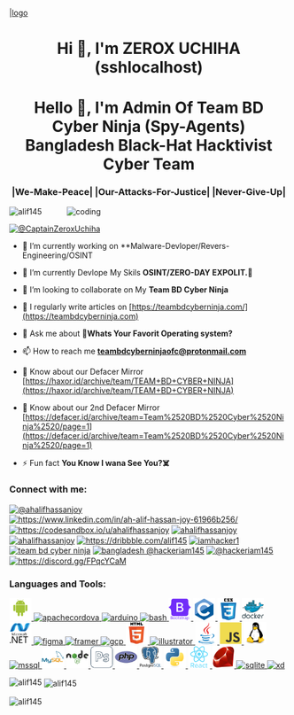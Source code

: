 |[logo](https://github.com/Alif145/Alif145/blob/main/Our%20Team%20Logo.jpeg)
<h1 align="center">Hi 👋,  I'm ZEROX UCHIHA (sshlocalhost)</h1>
<h1 align="center">Hello 👋, I'm Admin Of Team BD Cyber Ninja (Spy-Agents) Bangladesh Black-Hat Hacktivist Cyber Team</h1>
<h3 align="center">|We-Make-Peace| |Our-Attacks-For-Justice| |Never-Give-Up|</h3>

<img align="right" alt="coding" width="400" src="https://user-images.githubusercontent.com/55389276/140866485-8fb1c876-9a8f-4d6a-98dc-08c4981eaf70.gif">

<p align="left"> <img src="https://komarev.com/ghpvc/?username=alif145&label=Profile%20views&color=0e75b6&style=flat" alt="alif145" /> </p>

<p align="left"> <a href="https://twitter.com/@ahalifhassanjoy" target="blank"><img src="https://img.shields.io/twitter/follow/ahalifhassanjoy?logo=twitter&style=for-the-badge" alt="@CaptainZeroxUchiha" /></a> </p>

- 🔭 I’m currently working on **Malware-Devloper/Revers-Engineering/OSINT

- 🌱 I’m currently Devlope My Skils **OSINT/ZERO-DAY EXPOLIT.🫠**

- 👯 I’m looking to collaborate on My **Team BD Cyber Ninja**

- 📝 I regularly write articles on [https://teambdcyberninja.com/](https://teambdcyberninja.com)

- 💬 Ask me about **🫣Whats Your Favorit Operating system?**

- 📫 How to reach me **teambdcyberninjaofc@protonmail.com**

- 📄 Know about our Defacer Mirror [https://haxor.id/archive/team/TEAM+BD+CYBER+NINJA](https://haxor.id/archive/team/TEAM+BD+CYBER+NINJA)

- 📄 Know about our 2nd Defacer Mirror [https://defacer.id/archive/team=Team%2520BD%2520Cyber%2520Ninja%2520/page=1](https://defacer.id/archive/team=Team%2520BD%2520Cyber%2520Ninja%2520/page=1)

- ⚡ Fun fact **You Know I wana See You?☠️**

<h3 align="left">Connect with me:</h3>
<p align="left">
<a href="https://twitter.com/@CaptainZeroxuchiha" target="blank"><img align="center" src="https://raw.githubusercontent.com/rahuldkjain/github-profile-readme-generator/master/src/images/icons/Social/twitter.svg" alt="@ahalifhassanjoy" height="30" width="40" /></a>
<a href="https://linkedin.com/in/https://www.linkedin.com/in/ah-alif-hassan-joy-61966b256/" target="blank"><img align="center" src="https://raw.githubusercontent.com/rahuldkjain/github-profile-readme-generator/master/src/images/icons/Social/linked-in-alt.svg" alt="https://www.linkedin.com/in/ah-alif-hassan-joy-61966b256/" height="30" width="40" /></a>
<a href="https://codesandbox.com/https://codesandbox.io/u/ahalifhassanjoy" target="blank"><img align="center" src="https://raw.githubusercontent.com/rahuldkjain/github-profile-readme-generator/master/src/images/icons/Social/codesandbox.svg" alt="https://codesandbox.io/u/ahalifhassanjoy" height="30" width="40" /></a>
<a href="https://fb.com/ahalifhassanjoy" target="blank"><img align="center" src="https://raw.githubusercontent.com/rahuldkjain/github-profile-readme-generator/master/src/images/icons/Social/facebook.svg" alt="ahalifhassanjoy" height="30" width="40" /></a>
<a href="https://instagram.com/ahalifhassanjoy" target="blank"><img align="center" src="https://raw.githubusercontent.com/rahuldkjain/github-profile-readme-generator/master/src/images/icons/Social/instagram.svg" alt="ahalifhassanjoy" height="30" width="40" /></a>
<a href="https://dribbble.com/https://dribbble.com/alif145" target="blank"><img align="center" src="https://raw.githubusercontent.com/rahuldkjain/github-profile-readme-generator/master/src/images/icons/Social/dribbble.svg" alt="https://dribbble.com/alif145" height="30" width="40" /></a>
<a href="https://www.behance.net/iamhacker1" target="blank"><img align="center" src="https://raw.githubusercontent.com/rahuldkjain/github-profile-readme-generator/master/src/images/icons/Social/behance.svg" alt="iamhacker1" height="30" width="40" /></a>
<a href="https://www.youtube.com/c/team bd cyber ninja" target="blank"><img align="center" src="https://raw.githubusercontent.com/rahuldkjain/github-profile-readme-generator/master/src/images/icons/Social/youtube.svg" alt="team bd cyber ninja" height="30" width="40" /></a>
<a href="https://www.hackerrank.com/bangladesh @hackeriam145" target="blank"><img align="center" src="https://raw.githubusercontent.com/rahuldkjain/github-profile-readme-generator/master/src/images/icons/Social/hackerrank.svg" alt="bangladesh @hackeriam145" height="30" width="40" /></a>
<a href="https://www.hackerearth.com/@hackeriam145" target="blank"><img align="center" src="https://raw.githubusercontent.com/rahuldkjain/github-profile-readme-generator/master/src/images/icons/Social/hackerearth.svg" alt="@hackeriam145" height="30" width="40" /></a>
<a href="https://discord.gg/https://discord.gg/FPqcYCaM" target="blank"><img align="center" src="https://raw.githubusercontent.com/rahuldkjain/github-profile-readme-generator/master/src/images/icons/Social/discord.svg" alt="https://discord.gg/FPqcYCaM" height="30" width="40" /></a>
</p>

<h3 align="left">Languages and Tools:</h3>
<p align="left"> <a href="https://developer.android.com" target="_blank" rel="noreferrer"> <img src="https://raw.githubusercontent.com/devicons/devicon/master/icons/android/android-original-wordmark.svg" alt="android" width="40" height="40"/> </a> <a href="https://cordova.apache.org/" target="_blank" rel="noreferrer"> <img src="https://www.vectorlogo.zone/logos/apache_cordova/apache_cordova-icon.svg" alt="apachecordova" width="40" height="40"/> </a> <a href="https://www.arduino.cc/" target="_blank" rel="noreferrer"> <img src="https://cdn.worldvectorlogo.com/logos/arduino-1.svg" alt="arduino" width="40" height="40"/> </a> <a href="https://www.gnu.org/software/bash/" target="_blank" rel="noreferrer"> <img src="https://www.vectorlogo.zone/logos/gnu_bash/gnu_bash-icon.svg" alt="bash" width="40" height="40"/> </a> <a href="https://getbootstrap.com" target="_blank" rel="noreferrer"> <img src="https://raw.githubusercontent.com/devicons/devicon/master/icons/bootstrap/bootstrap-plain-wordmark.svg" alt="bootstrap" width="40" height="40"/> </a> <a href="https://www.cprogramming.com/" target="_blank" rel="noreferrer"> <img src="https://raw.githubusercontent.com/devicons/devicon/master/icons/c/c-original.svg" alt="c" width="40" height="40"/> </a> <a href="https://www.w3schools.com/css/" target="_blank" rel="noreferrer"> <img src="https://raw.githubusercontent.com/devicons/devicon/master/icons/css3/css3-original-wordmark.svg" alt="css3" width="40" height="40"/> </a> <a href="https://www.docker.com/" target="_blank" rel="noreferrer"> <img src="https://raw.githubusercontent.com/devicons/devicon/master/icons/docker/docker-original-wordmark.svg" alt="docker" width="40" height="40"/> </a> <a href="https://dotnet.microsoft.com/" target="_blank" rel="noreferrer"> <img src="https://raw.githubusercontent.com/devicons/devicon/master/icons/dot-net/dot-net-original-wordmark.svg" alt="dotnet" width="40" height="40"/> </a> <a href="https://www.figma.com/" target="_blank" rel="noreferrer"> <img src="https://www.vectorlogo.zone/logos/figma/figma-icon.svg" alt="figma" width="40" height="40"/> </a> <a href="https://www.framer.com/" target="_blank" rel="noreferrer"> <img src="https://www.vectorlogo.zone/logos/framer/framer-icon.svg" alt="framer" width="40" height="40"/> </a> <a href="https://cloud.google.com" target="_blank" rel="noreferrer"> <img src="https://www.vectorlogo.zone/logos/google_cloud/google_cloud-icon.svg" alt="gcp" width="40" height="40"/> </a> <a href="https://www.w3.org/html/" target="_blank" rel="noreferrer"> <img src="https://raw.githubusercontent.com/devicons/devicon/master/icons/html5/html5-original-wordmark.svg" alt="html5" width="40" height="40"/> </a> <a href="https://www.adobe.com/in/products/illustrator.html" target="_blank" rel="noreferrer"> <img src="https://www.vectorlogo.zone/logos/adobe_illustrator/adobe_illustrator-icon.svg" alt="illustrator" width="40" height="40"/> </a> <a href="https://www.java.com" target="_blank" rel="noreferrer"> <img src="https://raw.githubusercontent.com/devicons/devicon/master/icons/java/java-original.svg" alt="java" width="40" height="40"/> </a> <a href="https://developer.mozilla.org/en-US/docs/Web/JavaScript" target="_blank" rel="noreferrer"> <img src="https://raw.githubusercontent.com/devicons/devicon/master/icons/javascript/javascript-original.svg" alt="javascript" width="40" height="40"/> </a> <a href="https://www.linux.org/" target="_blank" rel="noreferrer"> <img src="https://raw.githubusercontent.com/devicons/devicon/master/icons/linux/linux-original.svg" alt="linux" width="40" height="40"/> </a> <a href="https://www.microsoft.com/en-us/sql-server" target="_blank" rel="noreferrer"> <img src="https://www.svgrepo.com/show/303229/microsoft-sql-server-logo.svg" alt="mssql" width="40" height="40"/> </a> <a href="https://www.mysql.com/" target="_blank" rel="noreferrer"> <img src="https://raw.githubusercontent.com/devicons/devicon/master/icons/mysql/mysql-original-wordmark.svg" alt="mysql" width="40" height="40"/> </a> <a href="https://nodejs.org" target="_blank" rel="noreferrer"> <img src="https://raw.githubusercontent.com/devicons/devicon/master/icons/nodejs/nodejs-original-wordmark.svg" alt="nodejs" width="40" height="40"/> </a> <a href="https://www.photoshop.com/en" target="_blank" rel="noreferrer"> <img src="https://raw.githubusercontent.com/devicons/devicon/master/icons/photoshop/photoshop-line.svg" alt="photoshop" width="40" height="40"/> </a> <a href="https://www.php.net" target="_blank" rel="noreferrer"> <img src="https://raw.githubusercontent.com/devicons/devicon/master/icons/php/php-original.svg" alt="php" width="40" height="40"/> </a> <a href="https://www.postgresql.org" target="_blank" rel="noreferrer"> <img src="https://raw.githubusercontent.com/devicons/devicon/master/icons/postgresql/postgresql-original-wordmark.svg" alt="postgresql" width="40" height="40"/> </a> <a href="https://www.python.org" target="_blank" rel="noreferrer"> <img src="https://raw.githubusercontent.com/devicons/devicon/master/icons/python/python-original.svg" alt="python" width="40" height="40"/> </a> <a href="https://reactjs.org/" target="_blank" rel="noreferrer"> <img src="https://raw.githubusercontent.com/devicons/devicon/master/icons/react/react-original-wordmark.svg" alt="react" width="40" height="40"/> </a> <a href="https://www.ruby-lang.org/en/" target="_blank" rel="noreferrer"> <img src="https://raw.githubusercontent.com/devicons/devicon/master/icons/ruby/ruby-original.svg" alt="ruby" width="40" height="40"/> </a> <a href="https://www.sqlite.org/" target="_blank" rel="noreferrer"> <img src="https://www.vectorlogo.zone/logos/sqlite/sqlite-icon.svg" alt="sqlite" width="40" height="40"/> </a> <a href="https://www.adobe.com/products/xd.html" target="_blank" rel="noreferrer"> <img src="https://cdn.worldvectorlogo.com/logos/adobe-xd.svg" alt="xd" width="40" height="40"/> </a> </p>

<p><img align="left" src="https://github-readme-stats.vercel.app/api/top-langs?username=alif145&show_icons=true&locale=en&layout=compact" alt="alif145" /></p>

<p>&nbsp;<img align="center" src="https://github-readme-stats.vercel.app/api?username=alif145&show_icons=true&locale=en" alt="alif145" /></p>

<p><img align="center" src="https://github-readme-streak-stats.herokuapp.com/?user=alif145&" alt="alif145" /></p>
